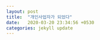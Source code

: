 ```yaml
---
layout: post
title:  "개인사업자가 되었다"
date:   2020-03-20 23:34:56 +0530
categories: jekyll update
---
```


